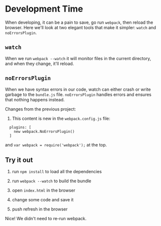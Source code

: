 Development Time
=================

When developing, it can be a pain to save, go run `webpack`, then reload the browser.  Here we'll look at two elegant tools that make it simpler: `watch` and `noErrorsPlugin`.


`watch`
-------

When we run `webpack --watch` it will monitor files in the current directory, and when they change, it'll reload.

`noErrorsPlugin`
----------------

When we have syntax errors in our code, watch can either crash or write garbage to the `bundle.js` file.  `noErrorsPlugin` handles errors and ensures that nothing happens instead.


Changes from the previous project:

1. This content is new in the `webpack.config.js` file:

```
  plugins: [
    new webpack.NoErrorsPlugin()
  ]
```

and `var webpack = require('webpack');` at the top.


Try it out
----------

1. run `npm install` to load all the dependencies

2. run `webpack --watch` to build the bundle

3. open `index.html` in the browser

4. change some code and save it

5. push refresh in the browser

Nice! We didn't need to re-run webpack.
